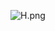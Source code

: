 ![H.png](https://github.com/Tan12d/Oracle-Database-Problems/assets/100254217/94059c6c-2548-4b56-a7d8-16ba19520540)
